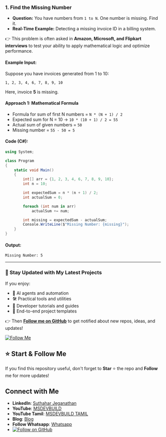 ### 1. Find the Missing Number

* **Question:** You have numbers from `1 to N`. One number is missing. Find it.
* **Real-Time Example:** Detecting a missing invoice ID in a billing system.
  
👉 This problem is often asked in **Amazon, Microsoft, and Flipkart interviews** to test your ability to apply mathematical logic and optimize performance.
#### Example Input:

Suppose you have invoices generated from 1 to 10:

```
1, 2, 3, 4, 6, 7, 8, 9, 10
```

Here, invoice **5** is missing.

#### Approach 1: Mathematical Formula

* Formula for sum of first N numbers = `N * (N + 1) / 2`
* Expected sum for N = 10 → `10 * (10 + 1) / 2 = 55`
* Actual sum of given numbers = `50`
* Missing number = `55 - 50 = 5`


####  Code (C#):

```csharp
using System;

class Program
{
    static void Main()
    {
        int[] arr = {1, 2, 3, 4, 6, 7, 8, 9, 10};
        int n = 10;

        int expectedSum = n * (n + 1) / 2;
        int actualSum = 0;

        foreach (int num in arr)
            actualSum += num;

        int missing = expectedSum - actualSum;
        Console.WriteLine($"Missing Number: {missing}");
    }
}
```

#### Output:

```
Missing Number: 5
```

---



### 🔔 Stay Updated with My Latest Projects

If you enjoy:
- 🧠 AI agents and automation
- 🛠️ Practical tools and utilities
- 📘 Developer tutorials and guides
- 🚀 End-to-end project templates

👉 Then **[Follow me on GitHub](https://github.com/jssuthahar)** to get notified about new repos, ideas, and updates!

[![Follow Me](https://img.shields.io/github/followers/jssuthahar?label=Follow&style=social)](https://github.com/jssuthahar)

## ⭐ Start & Follow Me
If you find this repository useful, don't forget to **Star** ⭐ the repo and **Follow** me for more updates!

 ## Connect with Me
- **LinkedIn**: [Suthahar Jeganathan](https://www.linkedin.com/in/jssuthahar/)
- **YouTube**: [MSDEVBUILD](https://www.youtube.com/@MSDEVBUILD)
- **YouTube Tamil**: [MSDEVBUILD TAMIL](https://www.youtube.com/@MSDEVBUILDTamil)
- **Blog**: [Blog](https://www.msdevbuild.com/)
- **Follow Whatsapp**: [Whatsapp](https://www.whatsapp.com/channel/0029Va5j2rHEFeXcTlUhQB0J)
- [![Follow on GitHub](https://img.shields.io/github/followers/jssuthahar?label=Follow&style=social)](https://github.com/jssuthahar)



